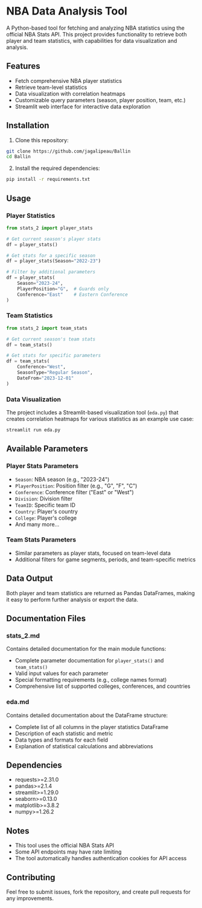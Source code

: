 # NBA Data Analysis Tool

A Python-based tool for fetching and analyzing NBA statistics using the official NBA Stats API. This project provides functionality to retrieve both player and team statistics, with capabilities for data visualization and analysis.

## Features

- Fetch comprehensive NBA player statistics
- Retrieve team-level statistics
- Data visualization with correlation heatmaps
- Customizable query parameters (season, player position, team, etc.)
- Streamlit web interface for interactive data exploration

## Installation

1. Clone this repository:
```bash
git clone https://github.com/jagalipeau/Ballin
cd Ballin
```

2. Install the required dependencies:
```bash
pip install -r requirements.txt
```

## Usage

### Player Statistics

```python
from stats_2 import player_stats

# Get current season's player stats
df = player_stats()

# Get stats for a specific season
df = player_stats(Season="2022-23")

# Filter by additional parameters
df = player_stats(
    Season="2023-24",
    PlayerPosition="G",  # Guards only
    Conference="East"    # Eastern Conference
)
```

### Team Statistics

```python
from stats_2 import team_stats

# Get current season's team stats
df = team_stats()

# Get stats for specific parameters
df = team_stats(
    Conference="West",
    SeasonType="Regular Season",
    DateFrom="2023-12-01"
)
```

### Data Visualization

The project includes a Streamlit-based visualization tool (`eda.py`) that creates correlation heatmaps for various statistics as an example use case:

```bash
streamlit run eda.py
```

## Available Parameters

### Player Stats Parameters
- `Season`: NBA season (e.g., "2023-24")
- `PlayerPosition`: Position filter (e.g., "G", "F", "C")
- `Conference`: Conference filter ("East" or "West")
- `Division`: Division filter
- `TeamID`: Specific team ID
- `Country`: Player's country
- `College`: Player's college
- And many more...

### Team Stats Parameters
- Similar parameters as player stats, focused on team-level data
- Additional filters for game segments, periods, and team-specific metrics

## Data Output

Both player and team statistics are returned as Pandas DataFrames, making it easy to perform further analysis or export the data.

## Documentation Files

### stats_2.md
Contains detailed documentation for the main module functions:
- Complete parameter documentation for `player_stats()` and `team_stats()`
- Valid input values for each parameter
- Special formatting requirements (e.g., college names format)
- Comprehensive list of supported colleges, conferences, and countries

### eda.md
Contains detailed documentation about the DataFrame structure:
- Complete list of all columns in the player statistics DataFrame
- Description of each statistic and metric
- Data types and formats for each field
- Explanation of statistical calculations and abbreviations

## Dependencies

- requests>=2.31.0
- pandas>=2.1.4
- streamlit>=1.29.0
- seaborn>=0.13.0
- matplotlib>=3.8.2
- numpy>=1.26.2

## Notes

- This tool uses the official NBA Stats API
- Some API endpoints may have rate limiting
- The tool automatically handles authentication cookies for API access

## Contributing

Feel free to submit issues, fork the repository, and create pull requests for any improvements.


